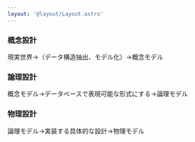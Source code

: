 ```yaml
---
layout: '@layout/Layout.astro'
---
```


### 概念設計
現実世界→（データ構造抽出、モデル化）→概念モデル
### 論理設計
概念モデル→データベースで表現可能な形式にする→論理モデル
### 物理設計
論理モデル→実装する具体的な設計→物理モデル